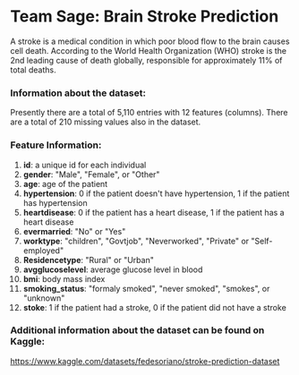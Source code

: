 # Team Sage: Brain Stroke Prediction
A stroke is a medical condition in which poor blood flow to the brain causes cell death. According to the World Health Organization (WHO) stroke is the 2nd leading cause of death globally, responsible for approximately 11% of total deaths. 

### Information about the dataset:
Presently there are a total of 5,110 entries with 12 features (columns). There are a total of 210 missing values also in the dataset.

### Feature Information:
1. **id**: a unique id for each individual
2. **gender**: "Male", "Female", or "Other"
3. **age**: age of the patient
4. **hypertension**: 0 if the patient doesn't have hypertension,
                 1 if the patient has hypertension
5. **heartdisease**: 0 if the patient has a heart disease,
                 1 if the patient has a heart disease
6. **evermarried**: "No" or "Yes"
7. **worktype**: "children", "Govtjob", "Neverworked", "Private" or "Self-employed"
8. **Residencetype**: "Rural" or "Urban"
9. **avgglucoselevel**: average glucose level in blood
10. **bmi**: body mass index
11. **smoking_status**: "formaly smoked", "never smoked", "smokes", or "unknown"
12. **stoke**: 1 if the patient had a stroke,
           0 if the patient did not have a stroke
           
### Additional information about the dataset can be found on Kaggle:
https://www.kaggle.com/datasets/fedesoriano/stroke-prediction-dataset
